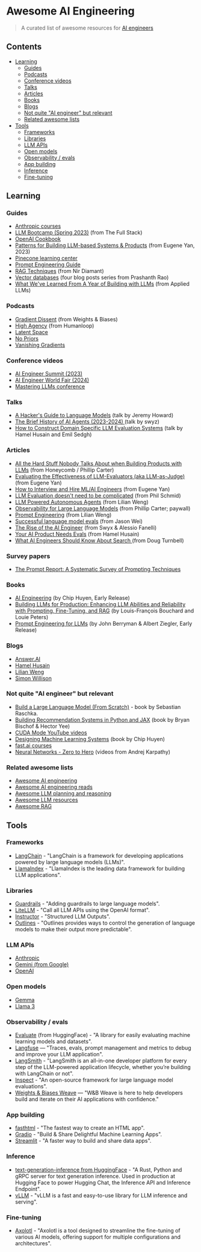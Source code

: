 # Awesome AI Engineering

> A curated list of awesome resources for [AI engineers](https://www.latent.space/p/ai-engineer)

## Contents

- [Learning](#learning)
  - [Guides](#guides)
  - [Podcasts](#podcasts)
  - [Conference videos](#conference-videos)
  - [Talks](#talks)
  - [Articles](#articles)
  - [Books](#books)
  - [Blogs](#blogs)
  - [Not quite "AI engineer" but relevant](#not-quite-ai-engineer-but-relevant)
  - [Related awesome lists](#related-awesome-lists)
- [Tools](#tools)
  - [Frameworks](#frameworks)
  - [Libraries](#libraries)
  - [LLM APIs](#llm-apis)
  - [Open models](#open-models)
  - [Observability / evals](#observability--evals)
  - [App building](#app-building)
  - [Inference](#inference)
  - [Fine-tuning](#fine-tuning)

## Learning

### Guides

- [Anthropic courses](https://github.com/anthropics/courses/tree/master)
- [LLM Bootcamp (Spring 2023)](https://fullstackdeeplearning.com/llm-bootcamp/) (from The Full Stack)
- [OpenAI Cookbook](https://cookbook.openai.com/)
- [Patterns for Building LLM-based Systems & Products](https://eugeneyan.com/writing/llm-patterns/) (from Eugene Yan, 2023)
- [Pinecone learning center](https://www.pinecone.io/learn/)
- [Prompt Engineering Guide](https://www.promptingguide.ai/)
- [RAG Techniques](https://github.com/NirDiamant/RAG_Techniques) (from Nir Diamant)
- [Vector databases](http://thedataquarry.com/posts/vector-db-1/) (four blog posts series from Prashanth Rao)
- [What We've Learned From A Year of Building with LLMs](https://applied-llms.org/) (from Applied LLMs)

### Podcasts

- [Gradient Dissent](https://wandb.ai/site/resources/podcast) (from Weights & Biases)
- [High Agency](https://humanloop.com/podcast) (from Humanloop)
- [Latent Space](https://www.latent.space/podcast)
- [No Priors](https://www.youtube.com/playlist?list=PLMKa0PxGwad7jf8hwwX8w5FHitXZ1L_h1)
- [Vanishing Gradients](https://vanishinggradients.fireside.fm/)

### Conference videos

- [AI Engineer Summit (2023)](https://www.ai.engineer/summit/2023)
- [AI Engineer World Fair (2024)](https://www.ai.engineer/worldsfair)
- [Mastering LLMs conference](https://parlance-labs.com/education/)

### Talks

- [A Hacker's Guide to Language Models](https://www.youtube.com/watch?v=jkrNMKz9pWU) (talk by Jeremy Howard)
- [The Brief History of AI Agents (2023-2024) ](https://www.youtube.com/watch?v=f9YleTc8AwE) (talk by swyz)
- [How to Construct Domain Specific LLM Evaluation Systems](https://www.youtube.com/watch?v=eLXF0VojuSs) (talk by Hamel Husain and Emil Sedgh)

### Articles

- [All the Hard Stuff Nobody Talks About when Building Products with LLMs](https://www.honeycomb.io/blog/hard-stuff-nobody-talks-about-llm) (from Honeycomb / Phillip Carter)
- [Evaluating the Effectiveness of LLM-Evaluators (aka LLM-as-Judge)](https://eugeneyan.com/writing/llm-evaluators/?utm_source=pocket_saves) (from Eugene Yan)
- [How to Interview and Hire ML/AI Engineers](https://eugeneyan.com/writing/how-to-interview/?utm_source=pocket_saves) (from Eugene Yan)
- [LLM Evaluation doesn't need to be complicated](https://www.philschmid.de/llm-evaluation) (from Phil Schmid)
- [LLM Powered Autonomous Agents](https://lilianweng.github.io/posts/2023-06-23-agent/) (from Lilian Weng)
- [Observability for Large Language Models](https://www.oreilly.com/library/view/observability-for-large/9781098159757/) (from Phillip Carter; paywall)
- [Prompt Engineering](https://lilianweng.github.io/posts/2023-03-15-prompt-engineering/) (from Lilian Weng)
- [Successful language model evals](https://www.jasonwei.net/blog/evals) (from Jason Wei)
- [The Rise of the AI Engineer](https://www.latent.space/p/ai-engineer) (from Swyx & Alessio Fanelli)
- [Your AI Product Needs Evals](https://hamel.dev/blog/posts/evals/) (from Hamel Husain)
- [What AI Engineers Should Know About Search ](https://softwaredoug.com/blog/2024/06/25/what-ai-engineers-need-to-know-search?utm_source=pocket_shared) (from Doug Turnbell)

### Survey papers

- [The Prompt Report: A Systematic Survey of Prompting Techniques](https://trigaten.github.io/Prompt_Survey_Site/)

### Books

- [AI Engineering](https://learning.oreilly.com/library/view/-/9781098166298/) (by Chip Huyen, Early Release)
- [Building LLMs for Production: Enhancing LLM Abilities and Reliability with Prompting, Fine-Tuning, and RAG](https://www.amazon.com/Building-LLMs-Production-Reliability-Fine-Tuning-ebook/dp/B0D3G58GDD) (by Louis-François Bouchard and Louie Peters)
- [Prompt Engineering for LLMs](https://learning.oreilly.com/library/view/prompt-engineering-for/9781098156145/) (by John Berryman & Albert Ziegler, Early Release)

### Blogs

- [Answer.AI](https://answer.ai/blog)
- [Hamel Husain](https://hamel.dev/)
- [Lilian Weng](https://lilianweng.github.io/)
- [Simon Willison](https://simonwillison.net/)

### Not quite "AI engineer" but relevant

- [Build a Large Language Model (From Scratch)](https://www.manning.com/books/build-a-large-language-model-from-scratch) - book by Sebastian Raschka.
- [Building Recommendation Systems in Python and JAX](https://learning.oreilly.com/library/view/building-recommendation-systems/9781492097983/) (book by Bryan Bischof & Hector Yee)
- [CUDA Mode YouTube videos](https://www.youtube.com/@CUDAMODE/featured)
- [Designing Machine Learning Systems](https://www.amazon.com/Designing-Machine-Learning-Systems-Production-Ready/dp/1098107969) (book by Chip Huyen)
- [fast.ai courses](http://fast.ai)
- [Neural Networks - Zero to Hero](https://www.youtube.com/watch?v=VMj-3S1tku0&list=PLAqhIrjkxbuWI23v9cThsA9GvCAUhRvKZ) (videos from Andrej Karpathy)

### Related awesome lists

- [Awesome AI engineering](https://github.com/boxabirds/awesome-ai-engineering)
- [Awesome AI engineering reads](https://github.com/aipengineer/awesome-ai-engineering-reads)
- [Awesome LLM planning and reasoning](https://github.com/samkhur006/awesome-llm-planning-reasoning?utm_source=pocket_shared)
- [Awesome LLM resources](https://github.com/marco-jeffrey/awesome-llm-resources)
- [Awesome RAG](https://github.com/frutik/Awesome-RAG)

## Tools

### Frameworks

- [LangChain](https://www.langchain.com/) - "LangChain is a framework for developing applications powered by large language models (LLMs)".
- [LlamaIndex](https://www.llamaindex.ai/) - "LlamaIndex is the leading data framework for building LLM applications".

### Libraries

- [Guardrails](https://github.com/guardrails-ai/guardrails) - "Adding guardrails to large language models".
- [LiteLLM](https://www.litellm.ai/) - "Call all LLM APIs using the OpenAI format".
- [Instructor](https://python.useinstructor.com/) - "Structured LLM Outputs".
- [Outlines](https://github.com/outlines-dev/outlines) - "Outlines provides ways to control the generation of language models to make their output more predictable".

### LLM APIs

- [Anthropic](https://docs.anthropic.com/en/docs/welcome)
- [Gemini (from Google)](https://ai.google.dev/gemini-api)
- [OpenAI](https://platform.openai.com/docs/concepts)

### Open models

- [Gemma](https://ai.google.dev/gemma)
- [Llama 3](https://llama.meta.com/docs/overview)

### Observability / evals

- [Evaluate](https://huggingface.co/docs/evaluate/en/index) (from HuggingFace) - "A library for easily evaluating machine learning models and datasets".
- [Langfuse](https://langfuse.com/) — "Traces, evals, prompt management and metrics to debug and improve your LLM application".
- [LangSmith](https://www.langchain.com/langsmith) - "LangSmith is an all-in-one developer platform for every step of the LLM-powered application lifecycle, whether you’re building with LangChain or not".
- [Inspect](https://inspect.ai-safety-institute.org.uk/) - "An open-source framework for large language model evaluations".
- [Weights & Biases Weave](https://wandb.ai/site/weave/) — "W&B Weave is here to help developers build and iterate on their AI applications with confidence."

### App building

- [fasthtml](https://github.com/AnswerDotAI/fasthtml) - "The fastest way to create an HTML app".
- [Gradio](https://www.gradio.app/) - "Build & Share Delightful Machine Learning Apps".
- [Streamlit](https://streamlit.io/) - "A faster way to build and share data apps".

### Inference

- [text-generation-inference from HuggingFace](https://github.com/huggingface/text-generation-inference) - "A Rust, Python and gRPC server for text generation inference. Used in production at Hugging Face to power Hugging Chat, the Inference API and Inference Endpoint".
- [vLLM](https://github.com/vllm-project/vllm) - "vLLM is a fast and easy-to-use library for LLM inference and serving".

### Fine-tuning

- [Axolotl](https://github.com/axolotl-ai-cloud/axolotl) - "Axolotl is a tool designed to streamline the fine-tuning of various AI models, offering support for multiple configurations and architectures".
